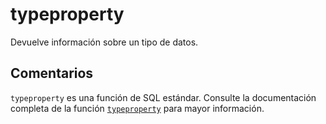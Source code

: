 ﻿---
SidebarGroup: "Funciones de sistema"
Autogenerated: true
---

# typeproperty

Devuelve información sobre un tipo de datos.

## Comentarios 

`typeproperty` es una función de SQL estándar. Consulte la documentación completa de la función [`typeproperty`](https://learn.microsoft.com/es-es/sql/t-sql/functions/typeproperty-transact-sql) para mayor información.
